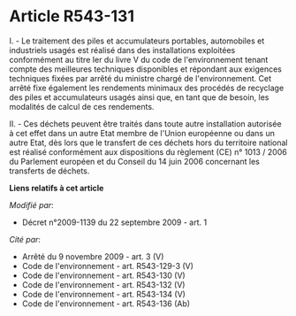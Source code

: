 # Article R543-131

I. - Le traitement des piles et accumulateurs portables, automobiles et industriels usagés est réalisé dans des installations
exploitées conformément au titre Ier du livre V du code de l'environnement tenant compte des meilleures techniques
disponibles et répondant aux exigences techniques fixées par arrêté du ministre chargé de l'environnement. Cet arrêté fixe
également les rendements minimaux des procédés de recyclage des piles et accumulateurs usagés ainsi que, en tant que de
besoin, les modalités de calcul de ces rendements. 

II. - Ces déchets peuvent être traités dans toute autre installation autorisée à cet effet dans un autre Etat membre de
l'Union européenne ou dans un autre Etat, dès lors que le transfert de ces déchets hors du territoire national est réalisé
conformément aux dispositions du règlement (CE) n° 1013 / 2006 du Parlement européen et du Conseil du 14 juin 2006 concernant
les transferts de déchets.

**Liens relatifs à cet article**

_Modifié par_:

  - Décret n°2009-1139 du 22 septembre 2009 - art. 1

_Cité par_:

  - Arrêté du 9 novembre 2009 - art. 3 (V)
  - Code de l'environnement - art. R543-129-3 (V)
  - Code de l'environnement - art. R543-130 (V)
  - Code de l'environnement - art. R543-132 (V)
  - Code de l'environnement - art. R543-134 (V)
  - Code de l'environnement - art. R543-136 (Ab)
